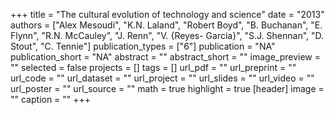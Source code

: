 +++
title = "The cultural evolution of technology and science"
date = "2013"
authors = ["Alex Mesoudi", "K.N. Laland", "Robert Boyd", "B. Buchanan", "E. Flynn", "R.N. McCauley", "J. Renn", "V. {Reyes- Garcia}", "S.J. Shennan", "D. Stout", "C. Tennie"]
publication_types = ["6"]
publication = "NA"
publication_short = "NA"
abstract = ""
abstract_short = ""
image_preview = ""
selected = false
projects = []
tags = []
url_pdf = ""
url_preprint = ""
url_code = ""
url_dataset = ""
url_project = ""
url_slides = ""
url_video = ""
url_poster = ""
url_source = ""
math = true
highlight = true
[header]
image = ""
caption = ""
+++

